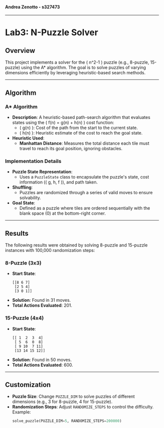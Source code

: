 #### Andrea Zenotto - s327473  

---

# Lab3: N-Puzzle Solver  

## Overview  
This project implements a solver for the \( n^2-1 \) puzzle (e.g., 8-puzzle, 15-puzzle) using the A* algorithm. The goal is to solve puzzles of varying dimensions efficiently by leveraging heuristic-based search methods.  

---

## Algorithm  

### A* Algorithm  
- **Description**: A heuristic-based path-search algorithm that evaluates states using the \( f(n) = g(n) + h(n) \) cost function:  
  - \( g(n) \): Cost of the path from the start to the current state.  
  - \( h(n) \): Heuristic estimate of the cost to reach the goal state.  
- **Heuristic Used**:  
  - **Manhattan Distance**: Measures the total distance each tile must travel to reach its goal position, ignoring obstacles.  

### Implementation Details  
- **Puzzle State Representation**:  
  - Uses a `PuzzleState` class to encapsulate the puzzle's state, cost information (\( g, h, f \)), and path taken.  
- **Shuffling**:  
  - Puzzles are randomized through a series of valid moves to ensure solvability.  
- **Goal State**:  
  - Defined as a puzzle where tiles are ordered sequentially with the blank space (0) at the bottom-right corner.  

---

## Results  

The following results were obtained by solving 8-puzzle and 15-puzzle instances with 100,000 randomization steps:  

### 8-Puzzle (3x3)  
- **Start State**:  
  ```plaintext  
  [[8 6 7]  
   [2 5 4]  
   [3 0 1]]  
  ```  
- **Solution**: Found in 31 moves.  
- **Total Actions Evaluated**: 201.  

### 15-Puzzle (4x4)  
- **Start State**:  
  ```plaintext  
  [[ 1  2  3  4]  
   [ 5  6  0  8]  
   [ 9 10  7 11]  
   [13 14 15 12]]  
  ```  
- **Solution**: Found in 50 moves.  
- **Total Actions Evaluated**: 600.  

---

## Customization  

- **Puzzle Size**: Change `PUZZLE_DIM` to solve puzzles of different dimensions (e.g., 3 for 8-puzzle, 4 for 15-puzzle).  
- **Randomization Steps**: Adjust `RANDOMIZE_STEPS` to control the difficulty. Example:  
  ```python  
  solve_puzzle(PUZZLE_DIM=5, RANDOMIZE_STEPS=200000)  
  ```  
